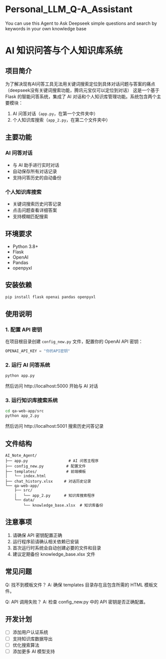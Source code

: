 # Personal_LLM_Q-A_Assistant
You can use this Agent to Ask Deepseek simple questions and search by keywords in your own knowledge base

# AI 知识问答与个人知识库系统

## 项目简介

为了解决现有AI问答工具无法用关键词搜索定位到具体对话问题与答案的痛点（deepseek没有关键词搜索功能，腾讯元宝仅可以定位到对话）
这是一个基于 Flask 的智能问答系统，集成了 AI 对话和个人知识库管理功能。系统包含两个主要模块：
1. AI 问答对话（`app.py`，在第一个文件夹中）
2. 个人知识库搜索（`app_2.py`，在第二个文件夹中）

## 主要功能

### AI 问答对话
- 与 AI 助手进行实时对话
- 自动保存所有对话记录
- 支持问答历史的自动备份

### 个人知识库搜索
- 关键词搜索历史问答记录
- 点击问题查看详细答案
- 支持模糊匹配搜索

## 环境要求

- Python 3.8+
- Flask
- OpenAI
- Pandas
- openpyxl

## 安装依赖

```bash
pip install flask openai pandas openpyxl
```

## 使用说明

### 1. 配置 API 密钥
在项目根目录创建 `config_new.py` 文件，配置你的 OpenAI API 密钥：

```python
OPENAI_API_KEY = "你的API密钥"
```

### 2. 运行 AI 问答系统
```bash
python app.py
```
然后访问 http://localhost:5000 开始与 AI 对话

### 3. 运行知识库搜索系统
```bash
cd qa-web-app/src
python app_2.py
```
然后访问 http://localhost:5001 搜索历史问答记录

## 文件结构

```
AI_Note_Agent/
├── app.py                  # AI 问答主程序
├── config_new.py          # 配置文件
├── templates/             # 前端模板
│   └── index.html
├── chat_history.xlsx     # 对话历史记录
└── qa-web-app/
    ├── src/
    │   └── app_2.py      # 知识库搜索程序
    └── data/
        └── knowledge_base.xlsx  # 知识库备份

```

## 注意事项

1. 请确保 API 密钥配置正确
2. 运行程序前请确认相关依赖已安装
3. 首次运行时系统会自动创建必要的文件和目录
4. 建议定期备份 knowledge_base.xlsx 文件

## 常见问题

Q: 找不到模板文件？
A: 确保 templates 目录存在且包含所需的 HTML 模板文件。

Q: API 调用失败？
A: 检查 config_new.py 中的 API 密钥是否正确配置。

## 开发计划

- [ ] 添加用户认证系统
- [ ] 支持知识库数据导出
- [ ] 优化搜索算法
- [ ] 添加更多 AI 模型支持
